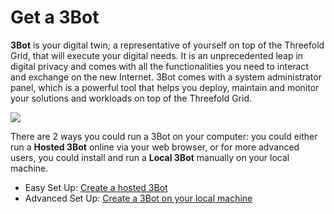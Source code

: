 # Get a 3Bot

__3Bot__ is your digital twin; a representative of yourself on top of the Threefold Grid, that will execute your digital needs. It is an unprecedented leap in digital privacy and comes with all the functionalities you need to interact and exchange on the new Internet. 3Bot comes with a system administrator panel, which is a powerful tool that helps you deploy, maintain and monitor your solutions and workloads on top of the Threefold Grid.

![](hosted3bot.png)

There are 2 ways you could run a 3Bot on your computer: you could either run a __Hosted 3Bot__ online via your web browser, or for more advanced users, you could install and run a __Local 3Bot__ manually on your local machine.

- Easy Set Up: [Create a hosted 3Bot](3bot_admin.md)
- Advanced Set Up: [Create a 3Bot on your local machine](local_3bot.md)
